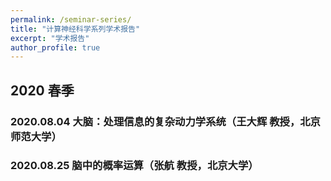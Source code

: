 ```yaml
---
permalink: /seminar-series/
title: "计算神经科学系列学术报告"
excerpt: "学术报告"
author_profile: true
---
```


## 2020 春季

### 2020.08.04 大脑：处理信息的复杂动力学系统（王大辉 教授，北京师范大学）

### 2020.08.25 脑中的概率运算（张航 教授，北京大学）
